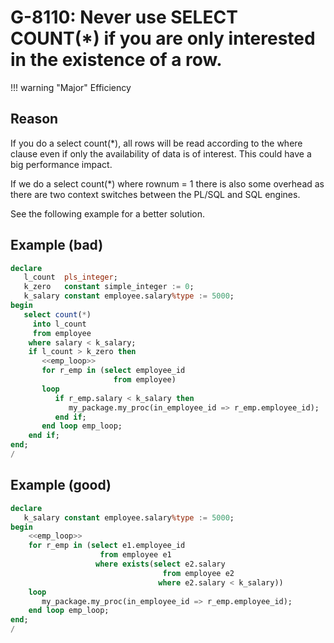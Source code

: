 # G-8110: Never use SELECT COUNT(*) if you are only interested in the existence of a row.

!!! warning "Major"
    Efficiency

## Reason

If you do a select count(*), all rows will be read according to the where clause even if only the availability of data is of interest. This could have a big performance impact.

If we do a select count(*) where rownum = 1 there is also some overhead as there are two context switches between the PL/SQL and SQL engines.

See the following example for a better solution.

## Example (bad)

```sql
declare
   l_count  pls_integer;
   k_zero   constant simple_integer := 0;
   k_salary constant employee.salary%type := 5000;
begin
   select count(*)
     into l_count
     from employee
    where salary < k_salary;
    if l_count > k_zero then
       <<emp_loop>>
       for r_emp in (select employee_id
                       from employee)
       loop
          if r_emp.salary < k_salary then
             my_package.my_proc(in_employee_id => r_emp.employee_id); 
          end if;
       end loop emp_loop;
    end if;
end;
/
```

## Example (good)

```sql
declare
   k_salary constant employee.salary%type := 5000;
begin
    <<emp_loop>>
    for r_emp in (select e1.employee_id
                    from employee e1
                   where exists(select e2.salary
                                  from employee e2
                                 where e2.salary < k_salary))
    loop
       my_package.my_proc(in_employee_id => r_emp.employee_id); 
    end loop emp_loop;
end;
/
```
